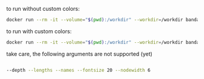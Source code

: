 to run without custom colors:

```bash
docker run --rm -it --volume="$(pwd):/workdir" --workdir=/workdir bandage:dev bash -c "./../bin/Bandage_Ubuntu-x86-64_v0.9.0/usr/bin/bandage image sample_LastGraph test1.png"
```


to run with custom colors:

```bash
docker run --rm -it --volume="$(pwd):/workdir" --workdir=/workdir bandage:dev bash -c "./../bin/Bandage_Ubuntu-x86-64_v0.9.0/usr/bin/bandage image sample_graph.coloured test.png --height 2000 --width 2500 --colour custom"
```

take care, the following arguments are not supported (yet)

```bash

--depth --lengths --names --fontsize 20 --nodewidth 6

```

